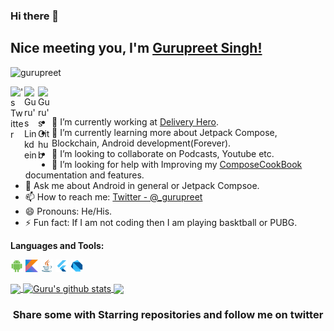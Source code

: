 ### Hi there 👋

## Nice meeting you, I'm [Gurupreet Singh!](https://guruapps.web.app/)

<p align="left"> <img src="https://komarev.com/ghpvc/?username=Gurupreet&label=Views&color=blue&style=plastic" alt="gurupreet" /> </p>

<a href="https://twitter.com/_gurupreet">
  <img align="left" alt="
  's Twitter" width="22px" src="https://cdn.jsdelivr.net/npm/simple-icons@v3/icons/twitter.svg" />
</a>
<a href="https://linkedin.com/in/gurupreet-singh-491a7668">
  <img align="left" alt="Guru's Linkdein" width="22px" src="https://cdn.jsdelivr.net/npm/simple-icons@v3/icons/linkedin.svg" />
</a>
<a href="https://github.com/Gurupreet">
  <img align="left" alt="Guru's Github" width="22px" src="https://cdn.jsdelivr.net/npm/simple-icons@v3/icons/github.svg" />
</a>

<br/>
<br/>



- 🔭 I’m currently working at [Delivery Hero](https://www.deliveryhero.com/).
- 🌱 I’m currently learning more about Jetpack Compose, Blockchain, Android development(Forever).
- 👯 I’m looking to collaborate on Podcasts, Youtube etc.
- 🤔 I’m looking for help with Improving my [ComposeCookBook](https://github.com/Gurupreet/ComposeCookBook) documentation and features.
- 💬 Ask me about Android in general or Jetpack Compsoe.
- 📫 How to reach me: [Twitter - @_gurupreet](https://twitter.com/_gurupreet)
- 😄 Pronouns: He/His.
- ⚡ Fun fact: If I am not coding then I am playing basktball or PUBG.

**Languages and Tools:**  

<code><img height="20" src="https://raw.githubusercontent.com/github/explore/80688e429a7d4ef2fca1e82350fe8e3517d3494d/topics/android/android.png"></code>
<code><img height="20" src="https://raw.githubusercontent.com/github/explore/80688e429a7d4ef2fca1e82350fe8e3517d3494d/topics/kotlin/kotlin.png"></code>
<code><img height="20" src="https://raw.githubusercontent.com/github/explore/80688e429a7d4ef2fca1e82350fe8e3517d3494d/topics/java/java.png"></code>
<code><img height="20" src="https://raw.githubusercontent.com/github/explore/80688e429a7d4ef2fca1e82350fe8e3517d3494d/topics/flutter/flutter.png"></code>
<code><img height="20" src="https://raw.githubusercontent.com/github/explore/80688e429a7d4ef2fca1e82350fe8e3517d3494d/topics/dart/dart.png"></code>

  

<a href="https://github.com/Gurupreet">
  <img align="center" src="https://github-readme-stats.vercel.app/api/top-langs/?username=Gurupreet&theme=light&hide_langs_below=1" />
</a>
<a href="https://github.com/Gurupreet">
 <img align="center" src="https://github-readme-stats.vercel.app/api?username=Gurupreet&show_icons=true&theme=light&line_height=27" alt="Guru's github stats"/>
</a>
<a href="https://github.com/Gurupreet/ComposeCookBook">
  <img align="center" src="https://github-readme-stats.vercel.app/api/pin/?username=Gurupreet&repo=ComposeCookBook&theme=light" />

</a>

<div align="center">

### Share some with Starring repositories and follow me on twitter 

</div>
